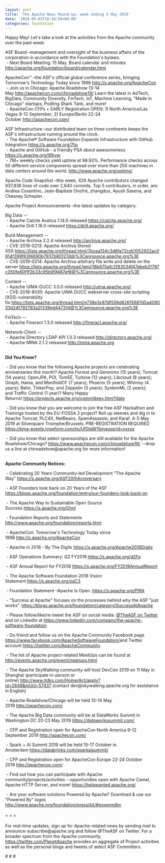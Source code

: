 ```yaml
---
layout: post
title: 'The Apache News Round-up: week ending 3 May 2019'
date: '2019-05-03T10:28:59+00:00'
categories: foundation
---
```

<p>Happy May! Let's take a look at the activities from the Apache community over the past week:</p> 
  <p>ASF Board –management and oversight of the business affairs of the corporation in accordance with the Foundation's bylaws.<br />&nbsp;- Next Board Meeting: 15 May. Board calendar and minutes <a href="http://apache.org/foundation/board/calendar.html">http://apache.org/foundation/board/calendar.html</a></p> 
  <div> 
    <p>ApacheCon™ –the ASF's official global conference series, bringing Tomorrow's Technology Today since 1998 <a href="http://s.apache.org/ApacheCon">http://s.apache.org/ApacheCon</a><br />&nbsp;- Join us in Chicago: Apache Roadshow 13-14 May&nbsp;<a href="http://apachecon.com/chiroadshow19/">http://apachecon.com/chiroadshow19/</a>&nbsp;Learn the latest in AdTech, BigData, Community Diversity, FinTech, IoT, Machine Learning, &quot;Made in Chicago&quot; startups, Podling Shark Tank, and more!<br />&nbsp;- ApacheCon CFPs + EARLY Registration OPEN: 1) North America/Las Vegas 9-12 September; 2) Europe/Berlin 22-24 October&nbsp;<a href="http://apachecon.com/">http://apachecon.com/</a></p> 
    <p>ASF Infrastructure –our distributed team on three continents keeps the ASF's infrastructure running around the clock.<br />&nbsp;-&nbsp;The Apache® Software Foundation Expands Infrastructure with GitHub Integration <a href="https://s.apache.org/7lio">https://s.apache.org/7lio</a><br />&nbsp;- Apache and GitHub - a friendly PSA about awesomeness <a href="https://s.apache.org/Wkyw">https://s.apache.org/Wkyw</a><br />&nbsp;- 7M+ weekly checks yield uptime at 99.93%. Performance checks across 50 different service components spread over more than 250 machines in data centers around the world.&nbsp;<a href="http://www.apache.org/uptime/">http://www.apache.org/uptime/</a></p> 
    <p>Apache Code Snapshot –this week, 429 Apache contributors changed 937,836 lines of code over&nbsp;2,640 commits. Top 5 contributors, in order, are: Andrea Cosentino, Jean-Baptiste Onofré, zhangduo, Ayush Saxena, and Chesnay Schepler.</p> 
    <p>Apache Project Announcements&nbsp;–the latest updates by category.</p> 
    <p>Big Data --<br />&nbsp;- Apache Calcite Avatica 1.14.0 released&nbsp;<a href="%20https://calcite.apache.org/">https://calcite.apache.org/</a><br />&nbsp;-&nbsp;Apache Drill 1.16.0 released&nbsp;<a href="https://drill.apache.org/">https://drill.apache.org/</a></p> 
    <p>Build Management --<br />&nbsp;-&nbsp;Apache Archiva 2.2.4 released <a href="%20http://archiva.apache.org/">http://archiva.apache.org/</a><br />&nbsp;-&nbsp;CVE-2019-0213: Apache Archiva Stored XSS&nbsp;<a href="https://lists.apache.org/thread.html/7bcea134c3d6fa72cdc1052922ac0914f399f63f4690b7937b80127d@%3Cannounce.apache.org%3E">https://lists.apache.org/thread.html/7bcea134c3d6fa72cdc1052922ac0914f399f63f4690b7937b80127d@%3Cannounce.apache.org%3E</a><br />&nbsp;-&nbsp;CVE-2019-0214: Apache Archiva arbitrary file write and delete on the server&nbsp;<a href="https://lists.apache.org/thread.html/18b670afc2f83034f47ebeb2f797c350fe60f1f2b33c95b95f467ef8@%3Cannounce.apache.org%3E">https://lists.apache.org/thread.html/18b670afc2f83034f47ebeb2f797c350fe60f1f2b33c95b95f467ef8@%3Cannounce.apache.org%3E</a></p> 
    <p> </p> 
    <p>Content --<br />&nbsp;-&nbsp;Apache UIMA-DUCC 3.0.0 released&nbsp;<a href="http://uima.apache.org/">http://uima.apache.org/</a><br />&nbsp;- CVE-2018-8035: Apache UIMA DUCC webserver cross-site scripting (XSS) vulnerability fix&nbsp;<a href="https://lists.apache.org/thread.html/e738e3c87df558d62615687d5a409033d24f792783a2f339ed447314@%3Cannounce.apache.org%3E">https://lists.apache.org/thread.html/e738e3c87df558d62615687d5a409033d24f792783a2f339ed447314@%3Cannounce.apache.org%3E</a><br /></p> 
    <p>FinTech --<br />&nbsp;- Apache Fineract 1.3.0 released <a href="http://fineract.apache.org/">http://fineract.apache.org/</a></p> 
    <p>Network-Client --<br />&nbsp;-&nbsp;Apache Directory LDAP API 1.0.3 released&nbsp;<a href="%20http://directory.apache.org/">http://directory.apache.org/</a><br />&nbsp;- Apache MINA&nbsp;2.1.2 released&nbsp;<a href="http://mina.apache.org">http://mina.apache.org</a></p> 
    <p><strong><br />Did You Know?</strong></p> 
    <div> 
      <p>&nbsp;- Did you know that the following Apache projects are celebrating anniversaries this month? Apache Forrest and Geronimo&nbsp;(15 years); Tomcat (14 years); OpenJPA, POI, TomEE, Turbine (12 years);&nbsp;Libcloud (8 years); Giraph, Hama, and ManifoldCF (7 years);&nbsp;Phoenix (5 years); Whimsy (4 years); Bahir, TinkerPop, and Zeppelin (3 years);&nbsp;SystemML (2 years); and&nbsp;Traffic Control (1 year)? Many Happy Returns!&nbsp;<a href="https://projects.apache.org/committees.html?date">https://projects.apache.org/committees.html?date</a></p> 
      <p>&nbsp;- Did you know that you are welcome to join the free ASF Hackathon and Trainings hosted by the EU-FOSSA 2 project? Roll up sleeves and dig in to Apache Tomcat, PLC4X, NetBeans, SpamAssassin, and Karaf. 4-5 May 2019 at Silverquare Triomphe/Brussels. PRE-REGISTRATION REQUIRED <a href="https://eufossahackathon.bemyapp.com/https://bma-events.typeform.com/to/UfDIeW?bmauserid=xxxxx">https://bma-events.typeform.com/to/UfDIeW?bmauserid=xxxxx</a></p> 
      <p>&nbsp;- Did you know that select sponsorships are still available for the Apache Roadshow/Chicago?&nbsp;<a href="https://www.apachecon.com/chiroadshow19/">https://www.apachecon.com/chiroadshow19/</a>&nbsp;--drop us a line at&nbsp;chiroadshow@apache.org for more information!<br /><br /></p> 
      <p><strong>Apache Community Notices:</strong></p> 
    </div> 
    <p>&nbsp;- Celebrating 20 Years Community-led Development &quot;The Apache Way&quot;&nbsp;<a href="https://s.apache.org/ASF20thAnniversary">https://s.apache.org/ASF20thAnniversary</a></p> 
    <p>&nbsp;- ASF Founders look back on 20 Years of the ASF <a href="https://blogs.apache.org/foundation/entry/our-founders-look-back-on">https://blogs.apache.org/foundation/entry/our-founders-look-back-on</a></p> 
    <p>&nbsp;- The Apache Way to Sustainable Open Source Success&nbsp;<a href="https://s.apache.org/GhnI">https://s.apache.org/GhnI</a></p> 
    <p>&nbsp;- Foundation Reports and Statements <a href="http://www.apache.org/foundation/reports.html">http://www.apache.org/foundation/reports.html</a></p> 
    <p>&nbsp;- ApacheCon: Tomorrow's Technology Today since 1998&nbsp;<a href="http://s.apache.org/ApacheCon">http://s.apache.org/ApacheCon</a></p> 
    <p>&nbsp;- Apache in 2018 - By The Digits <a href="https://s.apache.org/Apache2018Digits">https://s.apache.org/Apache2018Digits</a></p> 
    <p>&nbsp;-&nbsp;ASF Operations Summary: Q2 FY2019 <a href="https://s.apache.org/d2Fq">https://s.apache.org/d2Fq</a></p> 
    <p>&nbsp;- ASF Annual Report for FY2018&nbsp;<a href="https://s.apache.org/FY2018AnnualReport">https://s.apache.org/FY2018AnnualReport</a></p> 
    <p>&nbsp;- The Apache Software Foundation 2018 Vision Statement&nbsp;<a href="https://s.apache.org/zqC3">https://s.apache.org/zqC3</a></p> 
    <p>&nbsp;- Foundation Statement –Apache Is Open.&nbsp;<a href="https://s.apache.org/PIRA">https://s.apache.org/PIRA</a></p> 
    <div> 
      <p>&nbsp;- &quot;Success at Apache&quot; focuses on the processes behind why the ASF &quot;just works&quot;. <a href="https://blogs.apache.org/foundation/category/SuccessAtApache">https://blogs.apache.org/foundation/category/SuccessAtApache</a></p> 
    </div> 
    <div> 
      <p>&nbsp;- Please follow/like/re-tweet the ASF on social media: <a href="https://twitter.com/TheASF">@TheASF on Twitter</a> and on LinkedIn at <a href="https://www.linkedin.com/company/the-apache-software-foundation">https://www.linkedin.com/company/the-apache-software-foundation</a></p> 
      <p>&nbsp;- Do friend and follow us on the Apache Community Facebook page <a href="https://www.facebook.com/ApacheSoftwareFoundation/">https://www.facebook.com/ApacheSoftwareFoundation/</a>and Twitter account <a href="https://twitter.com/ApacheCommunity">https://twitter.com/ApacheCommunity</a></p> 
    </div> 
    <div> 
      <p><a href="https://feathercast.apache.org/"></a></p> 
    </div> 
    <div> 
      <p>&nbsp;- The list of Apache project-related MeetUps can be found at <a href="http://events.apache.org/event/meetups.html">http://events.apache.org/event/meetups.html</a></p> 
    </div> 
    <div> 
      <p>&nbsp;- The Apache SkyWalking community will host DevCon 2019 on 11 May in Shanghai (participate in-person or online)&nbsp;<a href="http://www.itdks.com/Home/Act/apply?id=2848&amp;mUid=57437">http://www.itdks.com/Home/Act/apply?id=2848&amp;mUid=57437</a>&nbsp;(contact dev@skywalking.apache.org for assistance in English)</p> 
      <p>&nbsp;- Apache Roadshow/Chicago will be held 13-14 May 2019&nbsp;<a href="http://apachecon.com/">http://apachecon.com/</a></p> 
      <p>&nbsp;- The Apache Big Data community will be at&nbsp;DataWorks Summit in Washington DC&nbsp;20-23 May 2019&nbsp;<a href="https://dataworkssummit.com/">https://dataworkssummit.com/<br /></a></p> 
      <p>&nbsp;- CFP and Registration open for ApacheCon North America 9-12 September 2019&nbsp;<a href="http://apachecon.com/">http://apachecon.com/</a></p> 
      <p>&nbsp;- Spark + AI Summit 2019 will be held 15-17 October in Amsterdam&nbsp;<font color="#bb0000"><a href="https://databricks.com/sparkaisummit/">https://databricks.com/sparkaisummit/</a></font></p> 
      <p>&nbsp;- CFP and Registration open for ApacheCon Europe 22-24 October 2019&nbsp;<a href="http://apachecon.com/">http://apachecon.com/</a></p> 
      <p>&nbsp;- Find out how you can participate with Apache community/projects/activities --opportunities open with Apache Camel, Apache HTTP Server, and more! <a href="https://helpwanted.apache.org/">https://helpwanted.apache.org/</a></p> 
    </div> 
    <div>&nbsp;- Are your software solutions Powered by Apache? Download &amp; use our &quot;Powered By&quot; logos <a href="http://www.apache.org/foundation/press/kit/#poweredby">http://www.apache.org/foundation/press/kit/#poweredby</a></div> 
    <div><br /></div> 
    <div>= = =</div> 
    <div><br /></div> 
    <div>For real-time updates, sign up for Apache-related news by sending mail to announce-subscribe@apache.org and follow @TheASF on Twitter. For a broader spectrum from the Apache community, <a href="https://twitter.com/PlanetApache">https://twitter.com/PlanetApache</a> provides an aggregate of Project activities as well as the personal blogs and tweets of select ASF Committers.</div> 
  </div> 
  <p># # #</p>
